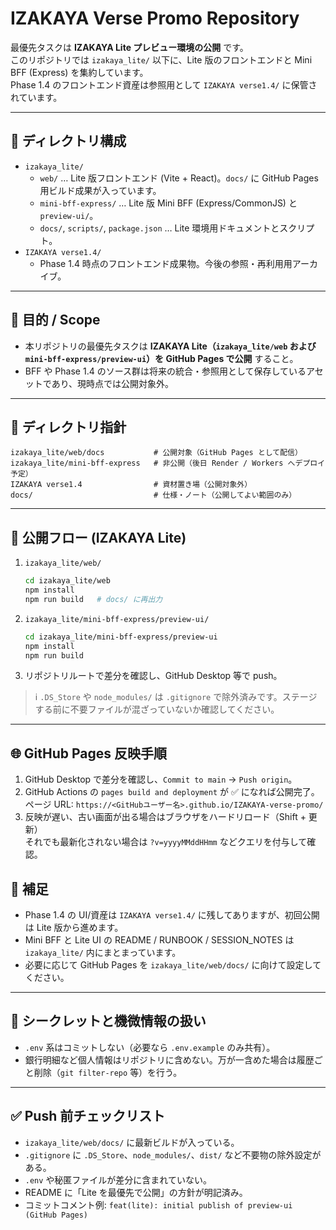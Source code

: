 # IZAKAYA Verse Promo Repository

最優先タスクは **IZAKAYA Lite プレビュー環境の公開** です。  
このリポジトリでは `izakaya_lite/` 以下に、Lite 版のフロントエンドと Mini BFF (Express) を集約しています。  
Phase 1.4 のフロントエンド資産は参照用として `IZAKAYA verse1.4/` に保管されています。

---

## 📁 ディレクトリ構成

- `izakaya_lite/`
  - `web/` … Lite 版フロントエンド (Vite + React)。`docs/` に GitHub Pages 用ビルド成果が入っています。
  - `mini-bff-express/` … Lite 版 Mini BFF (Express/CommonJS) と `preview-ui/`。
  - `docs/`, `scripts/`, `package.json` … Lite 環境用ドキュメントとスクリプト。
- `IZAKAYA verse1.4/`
  - Phase 1.4 時点のフロントエンド成果物。今後の参照・再利用用アーカイブ。

---

## 🎯 目的 / Scope

- 本リポジトリの最優先タスクは **IZAKAYA Lite（`izakaya_lite/web` および `mini-bff-express/preview-ui`）を GitHub Pages で公開** すること。
- BFF や Phase 1.4 のソース群は将来の統合・参照用として保存しているアセットであり、現時点では公開対象外。

---

## 🧭 ディレクトリ指針

```
izakaya_lite/web/docs           # 公開対象（GitHub Pages として配信）
izakaya_lite/mini-bff-express   # 非公開（後日 Render / Workers へデプロイ予定）
IZAKAYA verse1.4                # 資材置き場（公開対象外）
docs/                           # 仕様・ノート（公開してよい範囲のみ）
```

---

## 🚀 公開フロー (IZAKAYA Lite)

1. `izakaya_lite/web/`  
   ```bash
   cd izakaya_lite/web
   npm install
   npm run build   # docs/ に再出力
   ```
2. `izakaya_lite/mini-bff-express/preview-ui/`  
   ```bash
   cd izakaya_lite/mini-bff-express/preview-ui
   npm install
   npm run build
   ```
3. リポジトリルートで差分を確認し、GitHub Desktop 等で push。

> ℹ️  `.DS_Store` や `node_modules/` は `.gitignore` で除外済みです。ステージする前に不要ファイルが混ざっていないか確認してください。

---

## 🌐 GitHub Pages 反映手順

1. GitHub Desktop で差分を確認し、`Commit to main` → `Push origin`。
2. GitHub Actions の `pages build and deployment` が ✅ になれば公開完了。  
   ページ URL: `https://<GitHubユーザー名>.github.io/IZAKAYA-verse-promo/`
3. 反映が遅い、古い画面が出る場合はブラウザをハードリロード（Shift + 更新）  
   それでも最新化されない場合は `?v=yyyyMMddHHmm` などクエリを付与して確認。

## 📌 補足

- Phase 1.4 の UI/資産は `IZAKAYA verse1.4/` に残してありますが、初回公開は Lite 版から進めます。
- Mini BFF と Lite UI の README / RUNBOOK / SESSION_NOTES は `izakaya_lite/` 内にまとまっています。
- 必要に応じて GitHub Pages を `izakaya_lite/web/docs/` に向けて設定してください。

---

## 🔐 シークレットと機微情報の扱い

- `.env` 系はコミットしない（必要なら `.env.example` のみ共有）。
- 銀行明細など個人情報はリポジトリに含めない。万が一含めた場合は履歴ごと削除（`git filter-repo` 等）を行う。

---

## ✅ Push 前チェックリスト

- `izakaya_lite/web/docs/` に最新ビルドが入っている。
- `.gitignore` に `.DS_Store`、`node_modules/`、`dist/` など不要物の除外設定がある。
- `.env` や秘匿ファイルが差分に含まれていない。
- README に「Lite を最優先で公開」の方針が明記済み。
- コミットコメント例: `feat(lite): initial publish of preview-ui (GitHub Pages)`

